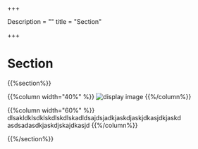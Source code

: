 +++

Description = ""
title = "Section"

+++

 

 
# Section

{{%section%}}

{{%column width="40%" %}}
![display image](/images/doc_api.jpg)
{{%/column%}}


{{%column width="60%" %}}
<br>
dlsakldklsdklskdlskdlskadldsajdsjadkjaskdjaskjdkasjdkjaskd
asdsadasdkjaskdjskajdkasjd
{{%/column%}}

{{%/section%}}

 